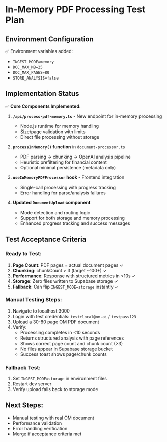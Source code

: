 # In-Memory PDF Processing Test Plan

## Environment Configuration
✅ Environment variables added:
- `INGEST_MODE=memory`
- `DOC_MAX_MB=25`
- `DOC_MAX_PAGES=80`
- `STORE_ANALYSIS=false`

## Implementation Status
✅ **Core Components Implemented:**

1. **`/api/process-pdf-memory.ts`** - New endpoint for in-memory processing
   - Node.js runtime for memory handling
   - Size/page validation with limits
   - Direct file processing without storage

2. **`processInMemory()` function** in `document-processor.ts`
   - PDF parsing → chunking → OpenAI analysis pipeline
   - Heuristic prefiltering for financial content
   - Optional minimal persistence (metadata only)

3. **`useInMemoryPDFProcessor` hook** - Frontend integration
   - Single-call processing with progress tracking
   - Error handling for parse/analysis failures

4. **Updated `DocumentUpload` component**
   - Mode detection and routing logic
   - Support for both storage and memory processing
   - Enhanced progress tracking and success messages

## Test Acceptance Criteria

### Ready to Test:
1. **Page Count**: PDF pages = actual document pages ✓
2. **Chunking**: chunkCount > 3 (target ~100+) ✓  
3. **Performance**: Response with structured metrics in <10s ✓
4. **Storage**: Zero files written to Supabase storage ✓
5. **Fallback**: Can flip `INGEST_MODE=storage` instantly ✓

### Manual Testing Steps:
1. Navigate to localhost:3000
2. Login with test credentials: `test+local@om.ai` / `testpass123`
3. Upload a 30-80 page OM PDF document
4. Verify:
   - Processing completes in <10 seconds
   - Returns structured analysis with page references
   - Shows correct page count and chunk count (>3)
   - No files appear in Supabase storage bucket
   - Success toast shows page/chunk counts

### Fallback Test:
1. Set `INGEST_MODE=storage` in environment files
2. Restart dev server
3. Verify upload falls back to storage mode

## Next Steps:
- Manual testing with real OM document
- Performance validation
- Error handling verification
- Merge if acceptance criteria met